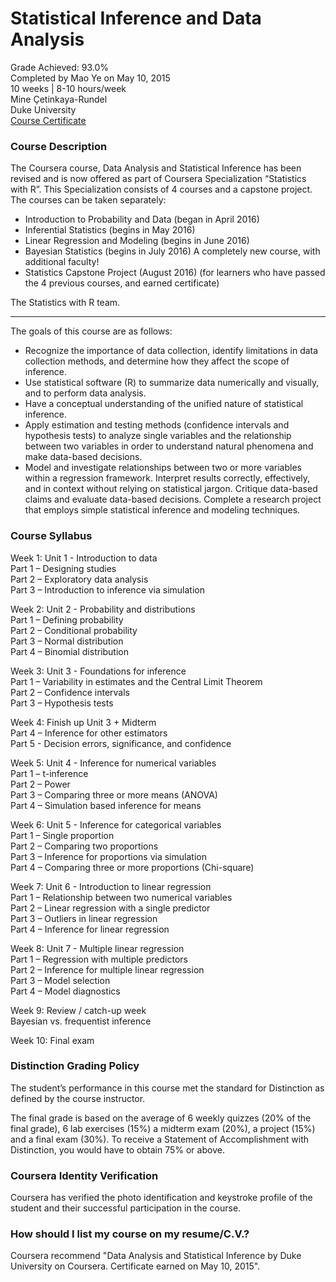 # Statistical Inference and Data Analysis 
Grade Achieved: 93.0% <br />
Completed by Mao Ye on May 10, 2015 <br />
10 weeks  |  8-10 hours/week <br />
Mine Çetinkaya-Rundel <br />
Duke University <br />
[Course Certificate](https://www.coursera.org/account/accomplishments/certificate/P2XKGNBDY3)
### Course Description
The Coursera course, Data Analysis and Statistical Inference has been revised and is now offered 
as part of Coursera Specialization “Statistics with R”.
This Specialization consists of 4 courses and a capstone project. The courses can be taken separately: 
- Introduction to Probability and Data (began in April 2016)
- Inferential Statistics (begins in May 2016)
- Linear Regression and Modeling (begins in June 2016)
- Bayesian Statistics (begins in July 2016) A completely new course, with additional faculty!
- Statistics Capstone Project (August 2016) (for learners who have passed the 4 previous courses, and earned certificate)

 
The Statistics with R team.
___________________________________________________
The goals of this course are as follows:
- Recognize the importance of data collection, identify limitations in data collection methods, and determine how they affect the scope of inference.
- Use statistical software (R) to summarize data numerically and visually, and to perform data analysis.
- Have a conceptual understanding of the unified nature of statistical inference.
- Apply estimation and testing methods (confidence intervals and hypothesis tests) to analyze single variables and the relationship between two variables in order to understand natural phenomena and make data-based decisions.
- Model and investigate relationships between two or more variables within a regression framework.
Interpret results correctly, effectively, and in context without relying on statistical jargon.
Critique data-based claims and evaluate data-based decisions.
Complete a research project that employs simple statistical inference and modeling techniques.

### Course Syllabus
Week 1: Unit 1 - Introduction to data <br />
Part 1 – Designing studies  <br />
Part 2 – Exploratory data analysis  <br />
Part 3 – Introduction to inference via simulation <br />

Week 2: Unit 2 - Probability and distributions <br />
Part 1 – Defining probability <br />
Part 2 – Conditional probability <br />
Part 3 – Normal distribution <br />
Part 4 – Binomial distribution <br />

Week 3: Unit 3 - Foundations for inference <br />
Part 1 – Variability in estimates and the Central Limit Theorem <br />
Part 2 – Confidence intervals <br />
Part 3 – Hypothesis tests <br />

Week 4: Finish up Unit 3 + Midterm <br />
Part 4 – Inference for other estimators <br />
Part 5 - Decision errors, significance, and confidence <br />

Week 5: Unit 4 - Inference for numerical variables <br />
Part 1 – t-inference <br />
Part 2 – Power <br />
Part 3 – Comparing three or more means (ANOVA) <br />
Part 4 – Simulation based inference for means <br />

Week 6: Unit 5 - Inference for categorical variables <br />
Part 1 – Single proportion <br />
Part 2 – Comparing two proportions <br />
Part 3 – Inference for proportions via simulation <br />
Part 4 – Comparing three or more proportions (Chi-square) <br />

Week 7: Unit 6 - Introduction to linear regression <br />
Part 1 – Relationship between two numerical variables <br />
Part 2 – Linear regression with a single predictor <br />
Part 3 – Outliers in linear regression <br />
Part 4 – Inference for linear regression <br />

Week 8: Unit 7 - Multiple linear regression <br />
Part 1 – Regression with multiple predictors <br />
Part 2 – Inference for multiple linear regression <br />
Part 3 – Model selection <br />
Part 4 – Model diagnostics <br />

Week 9: Review / catch-up week <br />
Bayesian vs. frequentist inference 

Week 10: Final exam <br />

### Distinction Grading Policy <br />
The student’s performance in this course met the standard for Distinction as defined by the course instructor. 

The final grade is based on the average of 6 weekly quizzes (20% of the final grade), 6 lab exercises (15%) a midterm exam (20%), a project (15%) and a final exam (30%). To receive a Statement of Accomplishment with Distinction, you would have to obtain 75% or above.

### Coursera Identity Verification 
Coursera has verified the photo identification and keystroke profile of the student and their successful participation in the course.

### How should I list my course on my resume/C.V.?
Coursera recommend "Data Analysis and Statistical Inference by Duke University on Coursera. Certificate earned on May 10, 2015".
